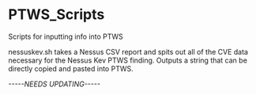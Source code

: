 # PTWS_Scripts
Scripts for inputting info into PTWS

nessuskev.sh takes a Nessus CSV report and spits out all of the CVE data necessary for the Nessus Kev PTWS finding. Outputs a string that can be directly copied and pasted into PTWS.

*-----NEEDS UPDATING-----*

